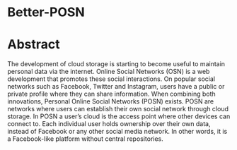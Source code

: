 # Better-POSN

# Abstract
The development of cloud storage is starting to become useful to maintain personal data via the internet. Online Social Networks (OSN) is a web development that promotes these social interactions. On popular social networks such as Facebook, Twitter and Instagram, users have a public or private profile where they can share information. When combining both innovations, Personal Online Social Networks (POSN) exists. POSN are networks where users can establish their own social network through cloud storage. In POSN a user’s cloud is the access point where other devices can connect to. Each individual user holds ownership over their own data, instead of Facebook or any other social media network. In other words, it is a Facebook-like platform without central repositories. 
